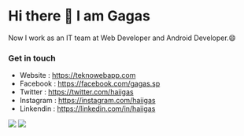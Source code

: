 # Hi there 👋 I am Gagas
Now I work as an IT team at Web Developer and Android Developer.😄

### Get in touch
- Website : https://teknowebapp.com
- Facebook : https://facebook.com/gagas.sp
- Twitter : https://twitter.com/haiigas
- Instagram : https://instagram.com/haiigas
- Linkendin : https://linkedin.com/in/haiigas

<a href="https://github.com/haiigas"><img src="https://github-readme-stats.vercel.app/api/top-langs/?username=haiigas&layout=compact&hide_border=true"></a>
<a href="https://github.com/haiigas"><img src="https://github-readme-stats.vercel.app/api?username=haiigas&show_icons=true&hide_border=true&hide=issues"></a>
